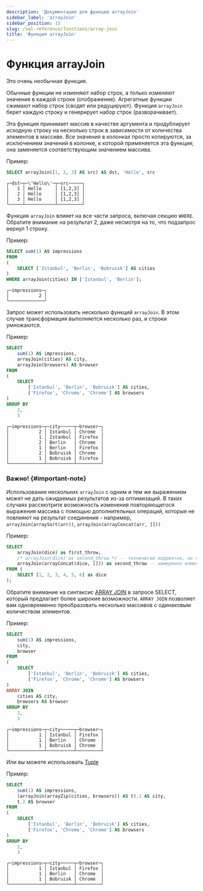 ```yaml
---
description: 'Документация для функции arrayJoin'
sidebar_label: 'arrayJoin'
sidebar_position: 15
slug: /sql-reference/functions/array-join
title: 'Функция arrayJoin'
---
```



# Функция arrayJoin

Это очень необычная функция.

Обычные функции не изменяют набор строк, а только изменяют значения в каждой строке (отображение).
Агрегатные функции сжимают набор строк (сводят или редуцируют).
Функция `arrayJoin` берет каждую строку и генерирует набор строк (разворачивает).

Эта функция принимает массив в качестве аргумента и продублирует исходную строку на несколько строк в зависимости от количества элементов в массиве.
Все значения в колонках просто копируются, за исключением значений в колонке, к которой применяется эта функция; она заменяется соответствующим значением массива.

Пример:

```sql
SELECT arrayJoin([1, 2, 3] AS src) AS dst, 'Hello', src
```

```text
┌─dst─┬─\'Hello\'─┬─src─────┐
│   1 │ Hello     │ [1,2,3] │
│   2 │ Hello     │ [1,2,3] │
│   3 │ Hello     │ [1,2,3] │
└─────┴───────────┴─────────┘
```

Функция `arrayJoin` влияет на все части запроса, включая секцию `WHERE`. Обратите внимание на результат 2, даже несмотря на то, что подзапрос вернул 1 строку.

Пример:

```sql
SELECT sum(1) AS impressions
FROM
(
    SELECT ['Istanbul', 'Berlin', 'Bobruisk'] AS cities
)
WHERE arrayJoin(cities) IN ['Istanbul', 'Berlin'];
```

```text
┌─impressions─┐
│           2 │
└─────────────┘
```

Запрос может использовать несколько функций `arrayJoin`. В этом случае трансформация выполняется несколько раз, и строки умножаются.

Пример:

```sql
SELECT
    sum(1) AS impressions,
    arrayJoin(cities) AS city,
    arrayJoin(browsers) AS browser
FROM
(
    SELECT
        ['Istanbul', 'Berlin', 'Bobruisk'] AS cities,
        ['Firefox', 'Chrome', 'Chrome'] AS browsers
)
GROUP BY
    2,
    3
```

```text
┌─impressions─┬─city─────┬─browser─┐
│           2 │ Istanbul │ Chrome  │
│           1 │ Istanbul │ Firefox │
│           2 │ Berlin   │ Chrome  │
│           1 │ Berlin   │ Firefox │
│           2 │ Bobruisk │ Chrome  │
│           1 │ Bobruisk │ Firefox │
└─────────────┴──────────┴─────────┘
```
### Важно! {#important-note}
Использование нескольких `arrayJoin` с одним и тем же выражением может не дать ожидаемых результатов из-за оптимизаций.
В таких случаях рассмотрите возможность изменения повторяющегося выражения массива с помощью дополнительных операций, которые не повлияют на результат соединения - например, `arrayJoin(arraySort(arr))`, `arrayJoin(arrayConcat(arr, []))`

Пример:
```sql
SELECT
    arrayJoin(dice) as first_throw,
    /* arrayJoin(dice) as second_throw */ -- технически корректно, но приведет к уничтожению результирующего набора
    arrayJoin(arrayConcat(dice, [])) as second_throw -- намеренно изменено выражение, чтобы заставить пересчитывать
FROM (
    SELECT [1, 2, 3, 4, 5, 6] as dice
);
```

Обратите внимание на синтаксис [ARRAY JOIN](../statements/select/array-join.md) в запросе SELECT, который предлагает более широкие возможности.
`ARRAY JOIN` позволяет вам одновременно преобразовать несколько массивов с одинаковым количеством элементов.

Пример:

```sql
SELECT
    sum(1) AS impressions,
    city,
    browser
FROM
(
    SELECT
        ['Istanbul', 'Berlin', 'Bobruisk'] AS cities,
        ['Firefox', 'Chrome', 'Chrome'] AS browsers
)
ARRAY JOIN
    cities AS city,
    browsers AS browser
GROUP BY
    2,
    3
```

```text
┌─impressions─┬─city─────┬─browser─┐
│           1 │ Istanbul │ Firefox │
│           1 │ Berlin   │ Chrome  │
│           1 │ Bobruisk │ Chrome  │
└─────────────┴──────────┴─────────┘
```

Или вы можете использовать [Tuple](../data-types/tuple.md)

Пример:

```sql
SELECT
    sum(1) AS impressions,
    (arrayJoin(arrayZip(cities, browsers)) AS t).1 AS city,
    t.2 AS browser
FROM
(
    SELECT
        ['Istanbul', 'Berlin', 'Bobruisk'] AS cities,
        ['Firefox', 'Chrome', 'Chrome'] AS browsers
)
GROUP BY
    2,
    3
```

```text
┌─impressions─┬─city─────┬─browser─┐
│           1 │ Istanbul │ Firefox │
│           1 │ Berlin   │ Chrome  │
│           1 │ Bobruisk │ Chrome  │
└─────────────┴──────────┴─────────┘
```
